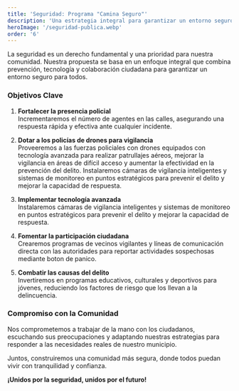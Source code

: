 ```yaml
---
title: 'Seguridad: Programa "Camina Seguro"'
description: 'Una estrategia integral para garantizar un entorno seguro mediante prevención, tecnología y colaboración ciudadana.'
heroImage: '/seguridad-publica.webp'
order: '6'
---
```



La seguridad es un derecho fundamental y una prioridad para nuestra comunidad. Nuestra propuesta se basa en un enfoque integral que combina prevención, tecnología y colaboración ciudadana para garantizar un entorno seguro para todos.

### Objetivos Clave

1. **Fortalecer la presencia policial**  
    Incrementaremos el número de agentes en las calles, asegurando una respuesta rápida y efectiva ante cualquier incidente.
2. **Dotar a los policías de drones para vigilancia**  
    Proveeremos a las fuerzas policiales con drones equipados con tecnología avanzada para realizar patrullajes aéreos, mejorar la vigilancia en áreas de difícil acceso y aumentar la efectividad en la prevención del delito.
    Instalaremos cámaras de vigilancia inteligentes y sistemas de monitoreo en puntos estratégicos para prevenir el delito y mejorar la capacidad de respuesta.
3. **Implementar tecnología avanzada**  
    Instalaremos cámaras de vigilancia inteligentes y sistemas de monitoreo en puntos estratégicos para prevenir el delito y mejorar la capacidad de respuesta.

4. **Fomentar la participación ciudadana**  
    Crearemos programas de vecinos vigilantes y líneas de comunicación directa con las autoridades para reportar actividades sospechosas mediante boton de panico.

5. **Combatir las causas del delito**  
    Invertiremos en programas educativos, culturales y deportivos para jóvenes, reduciendo los factores de riesgo que los llevan a la delincuencia.

### Compromiso con la Comunidad

Nos comprometemos a trabajar de la mano con los ciudadanos, escuchando sus preocupaciones y adaptando nuestras estrategias para responder a las necesidades reales de nuestro municipio.

Juntos, construiremos una comunidad más segura, donde todos puedan vivir con tranquilidad y confianza.

**¡Unidos por la seguridad, unidos por el futuro!**
